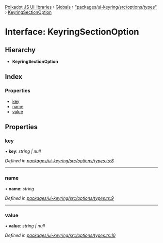 [Polkadot JS UI libraries](../README.md) › [Globals](../globals.md) › ["packages/ui-keyring/src/options/types"](../modules/_packages_ui_keyring_src_options_types_.md) › [KeyringSectionOption](_packages_ui_keyring_src_options_types_.keyringsectionoption.md)

# Interface: KeyringSectionOption

## Hierarchy

* **KeyringSectionOption**

## Index

### Properties

* [key](_packages_ui_keyring_src_options_types_.keyringsectionoption.md#key)
* [name](_packages_ui_keyring_src_options_types_.keyringsectionoption.md#name)
* [value](_packages_ui_keyring_src_options_types_.keyringsectionoption.md#value)

## Properties

###  key

• **key**: *string | null*

*Defined in [packages/ui-keyring/src/options/types.ts:8](https://github.com/polkadot-js/ui/blob/11c4464/packages/ui-keyring/src/options/types.ts#L8)*

___

###  name

• **name**: *string*

*Defined in [packages/ui-keyring/src/options/types.ts:9](https://github.com/polkadot-js/ui/blob/11c4464/packages/ui-keyring/src/options/types.ts#L9)*

___

###  value

• **value**: *string | null*

*Defined in [packages/ui-keyring/src/options/types.ts:10](https://github.com/polkadot-js/ui/blob/11c4464/packages/ui-keyring/src/options/types.ts#L10)*
